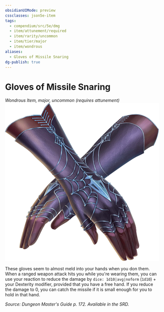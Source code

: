 ```yaml
---
obsidianUIMode: preview
cssclasses: json5e-item
tags:
  - compendium/src/5e/dmg
  - item/attunement/required
  - item/rarity/uncommon
  - item/tier/major
  - item/wondrous
aliases:
  - Gloves of Missile Snaring
dg-publish: true
---
```

# Gloves of Missile Snaring
*Wondrous Item, major, uncommon (requires attunement)*  
![](https://raw.githubusercontent.com/5etools-mirror-2/5etools-img/main/items/DMG/Gloves%20of%20Missile%20Snaring.webp#right)  


These gloves seem to almost meld into your hands when you don them. When a ranged weapon attack hits you while you're wearing them, you can use your reaction to reduce the damage by `dice: 1d10|avg|noform` (`1d10`) + your Dexterity modifier, provided that you have a free hand. If you reduce the damage to 0, you can catch the missile if it is small enough for you to hold in that hand.

*Source: Dungeon Master's Guide p. 172. Available in the SRD.*